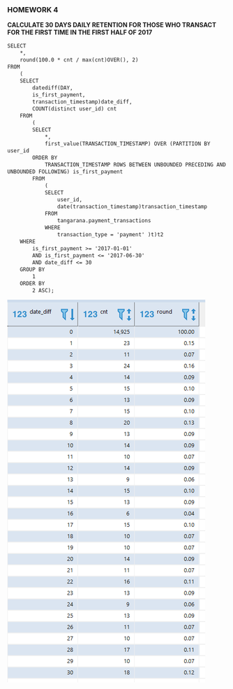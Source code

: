 ### **HOMEWORK 4** ###

**CALCULATE 30 DAYS DAILY RETENTION FOR THOSE WHO TRANSACT FOR THE FIRST TIME IN THE FIRST HALF OF 2017**

```
SELECT
	*,
	round(100.0 * cnt / max(cnt)OVER(), 2)
FROM
	(
	SELECT
		datediff(DAY,
		is_first_payment,
		transaction_timestamp)date_diff,
		COUNT(distinct user_id) cnt
	FROM
		(
		SELECT
			*,
			first_value(TRANSACTION_TIMESTAMP) OVER (PARTITION BY user_id
		ORDER BY
			TRANSACTION_TIMESTAMP ROWS BETWEEN UNBOUNDED PRECEDING AND UNBOUNDED FOLLOWING) is_first_payment
		FROM
			(
			SELECT
				user_id,
				date(transaction_timestamp)transaction_timestamp
			FROM
				tangarana.payment_transactions
			WHERE
				transaction_type = 'payment' )t)t2
	WHERE
		is_first_payment >= '2017-01-01'
		AND is_first_payment <= '2017-06-30'
		AND date_diff <= 30
	GROUP BY
		1
	ORDER BY
		2 ASC);

```
![](https://github.com/Lidiamasso/SQL-Masterclass/blob/master/4.%20Window%20Functions/Window%20Functions.PNG?raw=true)




